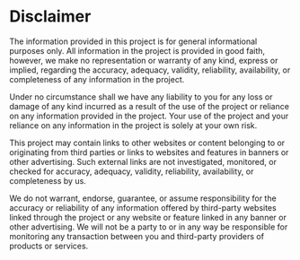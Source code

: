 # Disclaimer

The information provided in this project is for general informational purposes only. All information in the project is provided in good faith, however, we make no representation or warranty of any kind, express or implied, regarding the accuracy, adequacy, validity, reliability, availability, or completeness of any information in the project.

Under no circumstance shall we have any liability to you for any loss or damage of any kind incurred as a result of the use of the project or reliance on any information provided in the project. Your use of the project and your reliance on any information in the project is solely at your own risk.

This project may contain links to other websites or content belonging to or originating from third parties or links to websites and features in banners or other advertising. Such external links are not investigated, monitored, or checked for accuracy, adequacy, validity, reliability, availability, or completeness by us.

We do not warrant, endorse, guarantee, or assume responsibility for the accuracy or reliability of any information offered by third-party websites linked through the project or any website or feature linked in any banner or other advertising. We will not be a party to or in any way be responsible for monitoring any transaction between you and third-party providers of products or services.